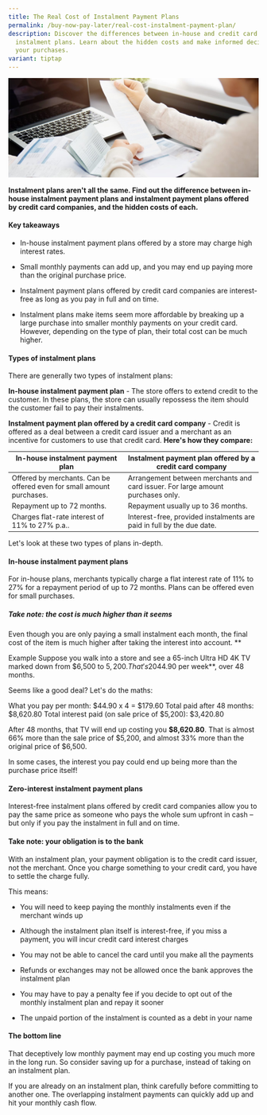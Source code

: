 ```yaml
---
title: The Real Cost of Instalment Payment Plans
permalink: /buy-now-pay-later/real-cost-instalment-payment-plan/
description: Discover the differences between in-house and credit card
  instalment plans. Learn about the hidden costs and make informed decisions on
  your purchases.
variant: tiptap
---
```

![instalment payment plans](/images/In%20The%20Spotlight/instalment%20payment%20plans.jfif)

**Instalment plans aren't all the same. Find out the difference between in-house instalment payment plans and instalment payment plans offered by credit card companies, and the hidden costs of each.**

#### Key takeaways

* In-house instalment payment plans offered by a store may charge high interest rates.

* Small monthly payments can add up, and you may end up paying more than the original purchase price.
* Instalment payment plans offered by credit card companies are interest-free as long as you pay in full and on time.

* Instalment plans make items seem more affordable by breaking up a large purchase into smaller monthly payments on your credit card. However, depending on the type of plan, their total cost can be much higher.

#### Types of instalment plans
There are generally two types of instalment plans:

**In-house instalment payment plan** - The store offers to extend credit to the customer. In these plans, the store can usually repossess the item should the customer fail to pay their instalments.

**Instalment payment plan offered by a credit card company** - Credit is offered as a deal between a credit card issuer and a merchant as an incentive for customers to use that credit card.
**Here's how they compare:**


| In-house instalment payment plan | Instalment payment plan offered by a credit card company | 
| -------- | -------- |
| Offered by merchants. Can be offered even for small amount purchases.  | Arrangement between merchants and card issuer. For large amount purchases only.
| Repayment up to 72 months.| Repayment usually up to 36 months.
| Charges flat-rate interest of 11% to 27% p.a..| Interest-free, provided instalments are paid in full by the due date.

Let's look at these two types of plans in-depth.

#### In-house instalment payment plans
For in-house plans, merchants typically charge a flat interest rate of 11% to 27% for a repayment period of up to 72 months. Plans can be offered even for small purchases.

##### Take note: the cost is much higher than it seems
Even though you are only paying a small instalment each month, the final cost of the item is much higher after taking the interest into account.
**

Example
Suppose you walk into a store and see a 65-inch Ultra HD 4K TV marked down from $6,500 to $5,200. That's 20% off the original price. It's still a big amount, so the salesperson offers you an instalment plan of just **$44.90 per week**, over 48 months.

Seems like a good deal? Let's do the maths:

What you pay per month: $44.90 x 4 = $179.60
Total paid after 48 months: $8,620.80
Total interest paid (on sale price of $5,200): $3,420.80

After 48 months, that TV will end up costing you **$8,620.80**. That is almost 66% more than the sale price of $5,200, and almost 33% more than the original price of $6,500.

In some cases, the interest you pay could end up being more than the purchase price itself!

#### Zero-interest instalment payment plans
Interest-free instalment plans offered by credit card companies allow you to pay the same price as someone who pays the whole sum upfront in cash – but only if you pay the instalment in full and on time.  

#### Take note: your obligation is to the bank
With an instalment plan, your payment obligation is to the credit card issuer, not the merchant. Once you charge something to your credit card, you have to settle the charge fully.

This means:

* You will need to keep paying the monthly instalments even if the merchant winds up

* Although the instalment plan itself is interest-free, if you miss a payment, you will incur credit card interest charges

* You may not be able to cancel the card until you make all the payments

* Refunds or exchanges may not be allowed once the bank approves the instalment plan

* You may have to pay a penalty fee if you decide to opt out of the monthly instalment plan and repay it sooner

* The unpaid portion of the instalment is counted as a debt in your name

#### The bottom line 
That deceptively low monthly payment may end up costing you much more in the long run. So consider saving up for a purchase, instead of taking on an instalment plan.

If you are already on an instalment plan, think carefully before committing to another one. The overlapping instalment payments can quickly add up and hit your monthly cash flow.